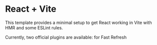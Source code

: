 # React + Vite

This template provides a minimal setup to get React working in Vite with HMR and some ESLint rules.

Currently, two official plugins are available:
for Fast Refresh
 
